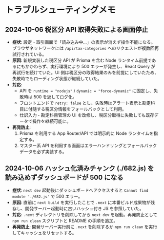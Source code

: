 # トラブルシューティングメモ

## 2024-10-06 税区分 API 取得失敗による画面停止
- **症状**: 設定・取引画面で「読み込み中...」の表示が消えず操作不能になる。ブラウザネットワークには `/api/tax-categories` へのリクエストが複数回再試行されている。
- **原因**: 新規実装した税区分 API が Prisma を含む Node ランタイム前提であるにもかかわらず、実行環境により 500 エラーが発生し、React Query が再試行を続けていた。UI 側は税区分の取得結果のみを前提にしていたため、失敗時でもローディング状態が継続していた。
- **対応**:
  - API を `runtime = "nodejs"` / `dynamic = "force-dynamic"` に固定し、失敗時は 500 を返してログ化。
  - フロントエンドで `retry: false` とし、失敗時はアラート表示と勘定科目に付随する税区分情報をフォールバックとして利用。
  - 仕訳入力・勘定科目管理の UI を改修し、税区分取得に失敗しても既存データで操作を継続可能に。
- **再発防止**:
  1. Prisma を利用する App Router/API では明示的に Node ランタイムを指定する。
  2. マスター系 API を利用する画面はエラーハンドリングとフォールバックデータを必ず実装する。

## 2024-10-06 ハッシュ化済みチャンク (./682.js) を読み込めずダッシュボードが 500 になる
- **症状**: `next dev` 起動後にダッシュボードへアクセスすると `Cannot find module './682.js'` で 500 エラー。
- **原因**: 直前に `next build` を実行したことで `.next` に本番ビルド成果物が残存し、開発サーバー起動時に古いハッシュ付き JS を参照していた。
- **対応**: `.next` ディレクトリを削除してから `next dev` を起動。再発防止として `npm run clean` スクリプトと README の手順を追加。
- **再発防止**: 開発サーバー実行前に `.next` を削除するか `npm run clean` を実行してキャッシュをリセットする。
